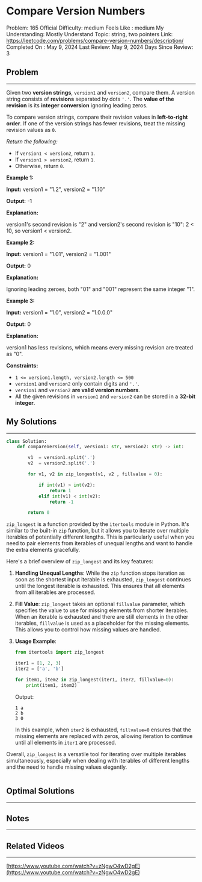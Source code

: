 # Compare Version Numbers

Problem: 165
Official Difficulty: medium
Feels Like : medium
My Understanding: Mostly Understand
Topic: string, two pointers
Link: https://leetcode.com/problems/compare-version-numbers/description/
Completed On : May 9, 2024
Last Review: May 9, 2024
Days Since Review: 3

## Problem

---

Given two **version strings**, `version1` and `version2`, compare them. A version string consists of **revisions** separated by dots `'.'`. The **value of the revision** is its **integer conversion** ignoring leading zeros.

To compare version strings, compare their revision values in **left-to-right order**. If one of the version strings has fewer revisions, treat the missing revision values as `0`.

*Return the following:*

- If `version1 < version2`, return `1`.
- If `version1 > version2`, return `1`.
- Otherwise, return `0`.

**Example 1:**

**Input:** version1 = "1.2", version2 = "1.10"

**Output:** -1

**Explanation:**

version1's second revision is "2" and version2's second revision is "10": 2 < 10, so version1 < version2.

**Example 2:**

**Input:** version1 = "1.01", version2 = "1.001"

**Output:** 0

**Explanation:**

Ignoring leading zeroes, both "01" and "001" represent the same integer "1".

**Example 3:**

**Input:** version1 = "1.0", version2 = "1.0.0.0"

**Output:** 0

**Explanation:**

version1 has less revisions, which means every missing revision are treated as "0".

**Constraints:**

- `1 <= version1.length, version2.length <= 500`
- `version1` and `version2` only contain digits and `'.'`.
- `version1` and `version2` **are valid version numbers**.
- All the given revisions in `version1` and `version2` can be stored in a **32-bit integer**.

## My Solutions

---

```python
class Solution:
    def compareVersion(self, version1: str, version2: str) -> int:

        v1  = version1.split('.')
        v2  = version2.split('.')

        for v1, v2 in zip_longest(v1, v2 , fillvalue = 0):

            if int(v1) > int(v2):
                return 1
            elif int(v1) < int(v2):
                return -1

        return 0
```

`zip_longest` is a function provided by the `itertools` module in Python. It's similar to the built-in `zip` function, but it allows you to iterate over multiple iterables of potentially different lengths. This is particularly useful when you need to pair elements from iterables of unequal lengths and want to handle the extra elements gracefully.

Here's a brief overview of `zip_longest` and its key features:

1. **Handling Unequal Lengths**: While the `zip` function stops iteration as soon as the shortest input iterable is exhausted, `zip_longest` continues until the longest iterable is exhausted. This ensures that all elements from all iterables are processed.
2. **Fill Value**: `zip_longest` takes an optional `fillvalue` parameter, which specifies the value to use for missing elements from shorter iterables. When an iterable is exhausted and there are still elements in the other iterables, `fillvalue` is used as a placeholder for the missing elements. This allows you to control how missing values are handled.
3. **Usage Example**:
    
    ```python
    from itertools import zip_longest
    
    iter1 = [1, 2, 3]
    iter2 = ['a', 'b']
    
    for item1, item2 in zip_longest(iter1, iter2, fillvalue=0):
        print(item1, item2)
    
    ```
    
    Output:
    
    ```
    1 a
    2 b
    3 0
    
    ```
    
    In this example, when `iter2` is exhausted, `fillvalue=0` ensures that the missing elements are replaced with zeros, allowing iteration to continue until all elements in `iter1` are processed.
    

Overall, `zip_longest` is a versatile tool for iterating over multiple iterables simultaneously, especially when dealing with iterables of different lengths and the need to handle missing values elegantly.

```python

```

## Optimal Solutions

---

## Notes

---

 

## Related Videos

---

[https://www.youtube.com/watch?v=zNgwO4wD2gE](https://www.youtube.com/watch?v=zNgwO4wD2gE)